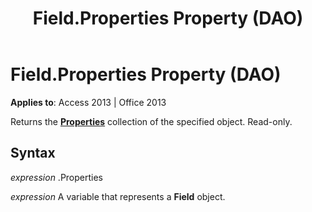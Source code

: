 ﻿---
title: Field.Properties Property (DAO)
TOCTitle: Properties Property
ms:assetid: 43ecc426-0d07-94f9-217a-b0566fe05c34
ms:mtpsurl: https://msdn.microsoft.com/en-us/library/Ff193147(v=office.15)
ms:contentKeyID: 48544518
ms.date: 09/18/2015
mtps_version: v=office.15
---

# Field.Properties Property (DAO)


**Applies to**: Access 2013 | Office 2013

Returns the **[Properties](properties-collection-dao.md)** collection of the specified object. Read-only.

## Syntax

*expression* .Properties

*expression* A variable that represents a **Field** object.

